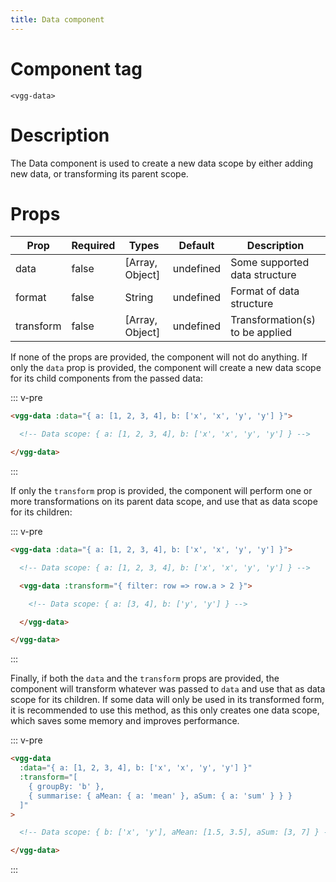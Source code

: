 ```yaml
---
title: Data component
---
```


# Component tag

`<vgg-data>`

# Description

The Data component is used to create a new data scope by either adding new
data, or transforming its parent scope.

# Props

| Prop      | Required | Types           | Default   | Description                     |
| --------- | -------- | --------------- | --------- | ------------------------------- |
| data      | false    | [Array, Object] | undefined | Some supported data structure   |
| format    | false    | String          | undefined | Format of data structure        |
| transform | false    | [Array, Object] | undefined | Transformation(s) to be applied |

If none of the props are provided, the component will not do anything. If only
the `data` prop is provided, the component will create a new data scope for its
child components from the passed data:

::: v-pre
```html
<vgg-data :data="{ a: [1, 2, 3, 4], b: ['x', 'x', 'y', 'y'] }">

  <!-- Data scope: { a: [1, 2, 3, 4], b: ['x', 'x', 'y', 'y'] } -->

</vgg-data>
```
:::

If only the `transform` prop is provided, the component will perform one or
more transformations on its parent data scope, and use that as data scope for
its children:

::: v-pre
```html
<vgg-data :data="{ a: [1, 2, 3, 4], b: ['x', 'x', 'y', 'y'] }">

  <!-- Data scope: { a: [1, 2, 3, 4], b: ['x', 'x', 'y', 'y'] } -->

  <vgg-data :transform="{ filter: row => row.a > 2 }">

    <!-- Data scope: { a: [3, 4], b: ['y', 'y'] } -->

  </vgg-data>

</vgg-data>
```
:::

Finally, if both the `data` and the `transform` props are provided, the component
will transform whatever was passed to `data` and use that as data scope for its
children. If some data will only be used in its transformed form, it is
recommended to use this method, as this only creates one data scope, which saves
some memory and improves performance.

::: v-pre
```html
<vgg-data
  :data="{ a: [1, 2, 3, 4], b: ['x', 'x', 'y', 'y'] }"
  :transform="[
    { groupBy: 'b' },
    { summarise: { aMean: { a: 'mean' }, aSum: { a: 'sum' } } }
  ]"
>

  <!-- Data scope: { b: ['x', 'y'], aMean: [1.5, 3.5], aSum: [3, 7] } -->

</vgg-data>
```
:::
